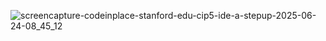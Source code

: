 
![screencapture-codeinplace-stanford-edu-cip5-ide-a-stepup-2025-06-24-08_45_12](https://github.com/user-attachments/assets/78d9add0-0879-402f-a0cd-1105eeabdbed)
